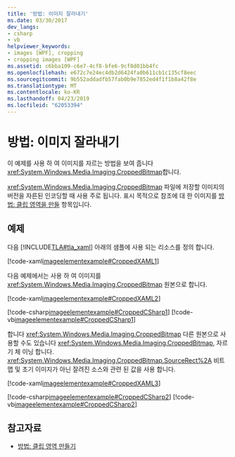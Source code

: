 ```yaml
---
title: '방법: 이미지 잘라내기'
ms.date: 03/30/2017
dev_langs:
- csharp
- vb
helpviewer_keywords:
- images [WPF], cropping
- cropping images [WPF]
ms.assetid: c6bba109-c6e7-4cf8-bfe6-9cf8d01bb4fc
ms.openlocfilehash: e672c7e24ec4db2d6424fa0b611cb1c135cf8eec
ms.sourcegitcommit: 9b552addadfb57fab0b9e7852ed4f1f1b8a42f8e
ms.translationtype: MT
ms.contentlocale: ko-KR
ms.lasthandoff: 04/23/2019
ms.locfileid: "62053394"
---
```

# <a name="how-to-crop-an-image"></a>방법: 이미지 잘라내기
이 예제를 사용 하 여 이미지를 자르는 방법을 보여 줍니다 <xref:System.Windows.Media.Imaging.CroppedBitmap>합니다.  
  
 <xref:System.Windows.Media.Imaging.CroppedBitmap> 파일에 저장할 이미지의 버전을 자른된 인코딩할 때 사용 주로 됩니다. 표시 목적으로 참조에 대 한 이미지를 [방법: 클립 영역을 만들](https://docs.microsoft.com/previous-versions/dotnet/netframework-3.5/ms746710(v=vs.90)) 항목입니다.  
  
## <a name="example"></a>예제  
 다음 [!INCLUDE[TLA#tla_xaml](../../../../includes/tlasharptla-xaml-md.md)] 아래의 샘플에 사용 되는 리소스를 정의 합니다.  
  
 [!code-xaml[imageelementexample#CroppedXAML1](~/samples/snippets/csharp/VS_Snippets_Wpf/ImageElementExample/CSharp/CroppedImageExample.xaml#croppedxaml1)]  
  
 다음 예제에서는 사용 하 여 이미지를 <xref:System.Windows.Media.Imaging.CroppedBitmap> 원본으로 합니다.  
  
 [!code-xaml[imageelementexample#CroppedXAML2](~/samples/snippets/csharp/VS_Snippets_Wpf/ImageElementExample/CSharp/CroppedImageExample.xaml#croppedxaml2)]  
  
 [!code-csharp[imageelementexample#CroppedCSharp1](~/samples/snippets/csharp/VS_Snippets_Wpf/ImageElementExample/CSharp/CroppedImageExample.xaml.cs#croppedcsharp1)]
 [!code-vb[imageelementexample#CroppedCSharp1](~/samples/snippets/visualbasic/VS_Snippets_Wpf/ImageElementExample/VB/CroppedImageExample.xaml.vb#croppedcsharp1)]  
  
 합니다 <xref:System.Windows.Media.Imaging.CroppedBitmap> 다른 원본으로 사용할 수도 있습니다 <xref:System.Windows.Media.Imaging.CroppedBitmap>, 자르기 체 이닝 합니다. <xref:System.Windows.Media.Imaging.CroppedBitmap.SourceRect%2A> 비트맵 및 초기 이미지가 아닌 잘려진 소스와 관련 된 값을 사용 합니다.  
  
 [!code-xaml[imageelementexample#CroppedXAML3](~/samples/snippets/csharp/VS_Snippets_Wpf/ImageElementExample/CSharp/CroppedImageExample.xaml#croppedxaml3)]  
  
 [!code-csharp[imageelementexample#CroppedCSharp2](~/samples/snippets/csharp/VS_Snippets_Wpf/ImageElementExample/CSharp/CroppedImageExample.xaml.cs#croppedcsharp2)]
 [!code-vb[imageelementexample#CroppedCSharp2](~/samples/snippets/visualbasic/VS_Snippets_Wpf/ImageElementExample/VB/CroppedImageExample.xaml.vb#croppedcsharp2)]  
  
## <a name="see-also"></a>참고자료

- [방법: 클립 영역 만들기](https://docs.microsoft.com/previous-versions/dotnet/netframework-3.5/ms746710(v=vs.90))
